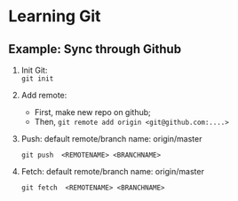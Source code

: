 # Learning Git
## Example: Sync through Github
1. Init Git:  
   ``git init``
2. Add remote:
   - First, make new repo on github;
   - Then, ``git remote add origin <git@github.com:....>``
3. Push: default remote/branch name: origin/master
   
   ``git push  <REMOTENAME> <BRANCHNAME> ``

4. Fetch: default remote/branch name: origin/master

    ``git fetch  <REMOTENAME> <BRANCHNAME> ``


